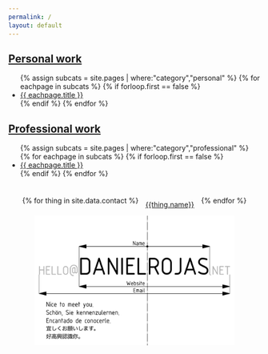 ```yaml
---
permalink: /
layout: default
---
```


<article class="coolcontainer">

  <div class="personal cool">
    <a href="/personal"><h2>Personal work</h2></a>
    <div style="text-align:left;">
    <ul>
    {% assign subcats = site.pages | where:"category","personal" %}
    {% for eachpage in subcats %}
    {% if forloop.first == false %}
    <li><a href="{{ eachpage.permalink }}">{{ eachpage.title }}</a></li>
    {% endif %}
    {% endfor %}
    </ul>
    </div>
  </div>

  <!-- <div class="coolsplitter"></div> -->

  <div class="professional cool">
    <a href="/professional"><h2>Professional work</h2></a>
    <div style="text-align:left;">
    <ul>
    {% assign subcats = site.pages | where:"category","professional" %}
    {% for eachpage in subcats %}
    {% if forloop.first == false %}
    <li><a href="{{ eachpage.permalink }}">{{ eachpage.title }}</a></li>
    {% endif %}
    {% endfor %}
    </ul>
    </div>
  </div>

</article>

<article class="bubble">
<div style="display:flex;flex-wrap:wrap;align-items:center;justify-content:center;">
{% for thing in site.data.contact %}
<div style="text-align:center;padding:1em;min-width:15%">
<a href="{{thing.link}}" target="_blank"><i class='fa fa-{{thing.icon}} fa-2x'></i><br />{{thing.name}}</a>
</div>
{% endfor %}
</div>
</article>

<article class="bubble">
<center>
<img src="/projectimages/bc_hires.png" style="width:400px;max-width:100%">
</center>
</article>
